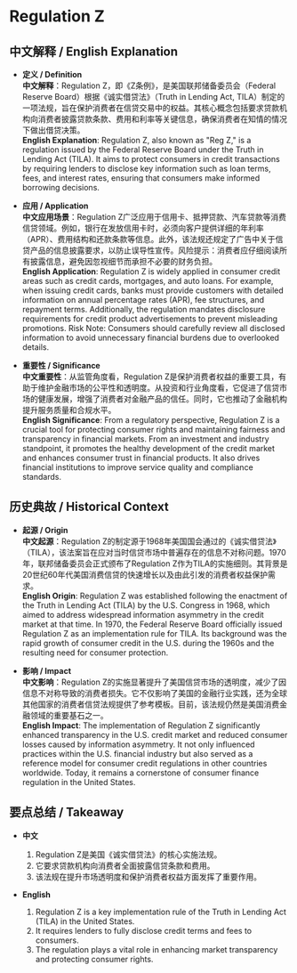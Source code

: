 # Regulation Z

## 中文解释 / English Explanation

* **定义 / Definition**  
  **中文解释**：Regulation Z，即《Z条例》，是美国联邦储备委员会（Federal Reserve Board）根据《诚实借贷法》（Truth in Lending Act, TILA）制定的一项法规，旨在保护消费者在信贷交易中的权益。其核心概念包括要求贷款机构向消费者披露贷款条款、费用和利率等关键信息，确保消费者在知情的情况下做出借贷决策。  
  **English Explanation**: Regulation Z, also known as "Reg Z," is a regulation issued by the Federal Reserve Board under the Truth in Lending Act (TILA). It aims to protect consumers in credit transactions by requiring lenders to disclose key information such as loan terms, fees, and interest rates, ensuring that consumers make informed borrowing decisions.

* **应用 / Application**  
  **中文应用场景**：Regulation Z广泛应用于信用卡、抵押贷款、汽车贷款等消费信贷领域。例如，银行在发放信用卡时，必须向客户提供详细的年利率（APR）、费用结构和还款条款等信息。此外，该法规还规定了广告中关于信贷产品的信息披露要求，以防止误导性宣传。风险提示：消费者应仔细阅读所有披露信息，避免因忽视细节而承担不必要的财务负担。  
  **English Application**: Regulation Z is widely applied in consumer credit areas such as credit cards, mortgages, and auto loans. For example, when issuing credit cards, banks must provide customers with detailed information on annual percentage rates (APR), fee structures, and repayment terms. Additionally, the regulation mandates disclosure requirements for credit product advertisements to prevent misleading promotions. Risk Note: Consumers should carefully review all disclosed information to avoid unnecessary financial burdens due to overlooked details.

* **重要性 / Significance**  
  **中文重要性**：从监管角度看，Regulation Z是保护消费者权益的重要工具，有助于维护金融市场的公平性和透明度。从投资和行业角度看，它促进了信贷市场的健康发展，增强了消费者对金融产品的信任。同时，它也推动了金融机构提升服务质量和合规水平。  
  **English Significance**: From a regulatory perspective, Regulation Z is a crucial tool for protecting consumer rights and maintaining fairness and transparency in financial markets. From an investment and industry standpoint, it promotes the healthy development of the credit market and enhances consumer trust in financial products. It also drives financial institutions to improve service quality and compliance standards.

## 历史典故 / Historical Context

* **起源 / Origin**  
  **中文起源**：Regulation Z的制定源于1968年美国国会通过的《诚实借贷法》（TILA），该法案旨在应对当时信贷市场中普遍存在的信息不对称问题。1970年，联邦储备委员会正式颁布了Regulation Z作为TILA的实施细则。其背景是20世纪60年代美国消费信贷的快速增长以及由此引发的消费者权益保护需求。  
  **English Origin**: Regulation Z was established following the enactment of the Truth in Lending Act (TILA) by the U.S. Congress in 1968, which aimed to address widespread information asymmetry in the credit market at that time. In 1970, the Federal Reserve Board officially issued Regulation Z as an implementation rule for TILA. Its background was the rapid growth of consumer credit in the U.S. during the 1960s and the resulting need for consumer protection.

* **影响 / Impact**  
  **中文影响**：Regulation Z的实施显著提升了美国信贷市场的透明度，减少了因信息不对称导致的消费者损失。它不仅影响了美国的金融行业实践，还为全球其他国家的消费者信贷法规提供了参考模板。目前，该法规仍然是美国消费金融领域的重要基石之一。  
  **English Impact**: The implementation of Regulation Z significantly enhanced transparency in the U.S. credit market and reduced consumer losses caused by information asymmetry. It not only influenced practices within the U.S. financial industry but also served as a reference model for consumer credit regulations in other countries worldwide. Today, it remains a cornerstone of consumer finance regulation in the United States.

## 要点总结 / Takeaway

* **中文**  
  1. Regulation Z是美国《诚实借贷法》的核心实施法规。
  2. 它要求贷款机构向消费者全面披露信贷条款和费用。
  3. 该法规在提升市场透明度和保护消费者权益方面发挥了重要作用。

* **English**  
  1. Regulation Z is a key implementation rule of the Truth in Lending Act (TILA) in the United States.
  2. It requires lenders to fully disclose credit terms and fees to consumers.
  3. The regulation plays a vital role in enhancing market transparency and protecting consumer rights.